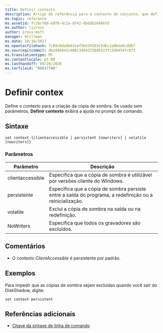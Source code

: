 ```yaml
---
title: Definir contexto
description: Artigo de referência para o contexto de conjunto, que define o contexto para a criação da cópia de sombra.
ms.topic: reference
ms.assetid: fc16c7dd-e8f0-4c2a-8742-0bddb2848bfd
ms.author: lizross
author: eross-msft
manager: mtillman
ms.date: 10/16/2017
ms.openlocfilehash: 7c89c0da8b63cef5b534163c5dbc1a0bee0cddbf
ms.sourcegitcommit: db2d46842c68813d043738d6523f13d8454fc972
ms.translationtype: MT
ms.contentlocale: pt-BR
ms.lasthandoff: 09/10/2020
ms.locfileid: "89637749"
---
```

# <a name="set-contex"></a>Definir contex

Define o contexto para a criação da cópia de sombra. Se usado sem parâmetros, **Definir contexto** exibirá a ajuda no prompt de comando.



## <a name="syntax"></a>Sintaxe

```
set context {clientaccessible | persistent [nowriters] | volatile [nowriters]}
```

### <a name="parameters"></a>Parâmetros

|Parâmetro|Descrição|
|---------|-----------|
|clientaccessible|Especifica que a cópia de sombra é utilizável por versões cliente do Windows.|
|persistente|Especifica que a cópia de sombra persiste entre a saída do programa, a redefinição ou a reinicialização.|
|volatile|Exclui a cópia de sombra na saída ou na redefinição.|
|NoWriters|Especifica que todos os gravadores são excluídos.|

## <a name="remarks"></a>Comentários

-   O contexto *ClientAccessible* é persistente por padrão.

## <a name="examples"></a>Exemplos

Para impedir que as cópias de sombra sejam excluídas quando você sair do DiskShadow, digite:
```
set context persistent
```

## <a name="additional-references"></a>Referências adicionais

- [Chave da sintaxe de linha de comando](command-line-syntax-key.md)